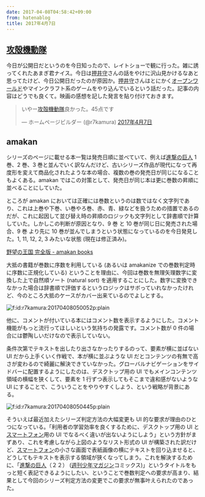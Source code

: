 ```yaml
---
date: 2017-04-08T04:58:42+09:00
from: hatenablog
title: 2017年4月7日
---
```


<h2><a class="keyword" href="http://d.hatena.ne.jp/keyword/%B9%B6%B3%CC%B5%A1%C6%B0%C2%E2">攻殻機動隊</a></h2>

<p>今日が公開日だというのを今日知ったので、レイトショーで観に行った。雑に誘ってくれたあまぎ君ナイス。今日は<a class="keyword" href="http://d.hatena.ne.jp/keyword/%B2%A1%B0%E6%BC%E9">押井守</a>さんの話をやけに沢山見かけるなあと思ってたけど、今日公開日だったのが原因か。<a class="keyword" href="http://d.hatena.ne.jp/keyword/%B2%A1%B0%E6%BC%E9">押井守</a>さんはとにかく<a class="keyword" href="http://d.hatena.ne.jp/keyword/%A5%AA%A1%BC%A5%D7%A5%F3%A5%EF%A1%BC%A5%EB%A5%C9">オープンワールド</a>やマインクラフト系のゲームをやり込んでいるという話だった。記事の内容はどうでも良くて。映画の感想を記した発言を貼り付けておきます。</p>

<p><blockquote class="twitter-tweet" data-lang="ja"><p lang="ja" dir="ltr">いやー<a class="keyword" href="http://d.hatena.ne.jp/keyword/%B9%B6%B3%CC%B5%A1%C6%B0%C2%E2">攻殻機動隊</a>良かった。45点です</p>&mdash; ホームページビルダー (@r7kamura) <a href="https://twitter.com/r7kamura/status/850370033075212288">2017年4月7日</a></blockquote><script async src="//platform.twitter.com/widgets.js" charset="utf-8"></script></p>

<h2>amakan</h2>

<p>シリーズのページに載せる本一覧は発売日順に並べていて、例えば<a class="keyword" href="http://d.hatena.ne.jp/keyword/%BF%CA%B7%E2%A4%CE%B5%F0%BF%CD">進撃の巨人</a> 1 巻、2 巻、3 巻と並んでいく訳なんだけど、古いシリーズ作品が現代になって再度形を変えて商品化されたような本の場合、複数の巻の発売日が同じになることもよくある。amakan ではこの対策として、発売日が同じ本は更に巻数の昇順に並べることにしていた。</p>

<p>ところが amakan においては正確には巻数というのは数ではなく文字列であり、これは上巻や下巻、い巻やろ巻、赤、青、緑などを扱うための措置であるのだが、これに起因して並び替え時の昇順のロジックも文字列として辞書順で計算していた。しかしこの判断が原因となり、9 巻 と 10 巻が同じ日に発売された場合、9 巻 より先に 10 巻が並んでしまうという状態になっているのを今日発見した。1, 11, 12, 2, 3 みたいな状態 (現在は修正済み)。</p>

<p><a href="https://amakan.net/works/74781">野望の王国 完全版 - amakan books</a></p>

<p>大抵の書籍が巻数に序数を利用している (あるいは amakanize での巻数判定時に序数に正規化している) ということを理由に、今回は巻数を無理矢理数字に変換した上で自然順ソート (natural sort) を適用することにした。数字に変換できなかった場合は辞書順で評価するというロジックはサボっていれなかったけれど、今のところ大抵のケースがカバー出来ているのでよしとする。</p>

<p><span itemscope itemtype="http://schema.org/Photograph"><img src="https://cdn-ak.f.st-hatena.com/images/fotolife/r/r7kamura/20170408/20170408050052.png" alt="f:id:r7kamura:20170408050052p:plain" title="f:id:r7kamura:20170408050052p:plain" class="hatena-fotolife" itemprop="image"></span></p>

<p>他に、コメントが付いている本にはコメント数を表示するようにした。コメント機能がもっと流行ってほしいという気持ちの発露です。コメント数が 0 件の場合には鬱陶しいだけなので表示していない。</p>

<p>条件次第でテキストを出したり出さなかったりするのって、要素が横に並ばない UI だから上手くいく作戦で、本が横に並ぶような UI だとコンテンツの有無で高さが変わるので綺麗に解決できていなかった。グローバルナビゲーションをサイドバーに配置するようにしたのは、デスクトップ用の UI でもメインコンテンツ領域の横幅を狭くして、要素を 1 行ずつ表示してもそこまで違和感がないような UI にすることで、こういうことをやりやすくしよう、という戦略が背景にある。</p>

<p><span itemscope itemtype="http://schema.org/Photograph"><img src="https://cdn-ak.f.st-hatena.com/images/fotolife/r/r7kamura/20170408/20170408050445.png" alt="f:id:r7kamura:20170408050445p:plain" title="f:id:r7kamura:20170408050445p:plain" class="hatena-fotolife" itemprop="image"></span></p>

<p>そういえば最近加えたシリーズ判定方法の大幅変更も UI 的な要求が理由のひとつになっている。「利用者の学習効率を良くするために、デスクトップ用の UI と<a class="keyword" href="http://d.hatena.ne.jp/keyword/%A5%B9%A5%DE%A1%BC%A5%C8%A5%D5%A5%A9%A5%F3">スマートフォン</a>用の UI でなるべく違いが出ないようにしよう」という方針がまずあり、これを考慮しながら上図のようなリスト形式の UI が構築された訳だけど、<a class="keyword" href="http://d.hatena.ne.jp/keyword/%A5%B9%A5%DE%A1%BC%A5%C8%A5%D5%A5%A9%A5%F3">スマートフォン</a>の小さな画面で表紙画像の横にテキストを回り込ませると、どうしてもテキストを表示する領域が狭くなってしまう。これを解決するために、「<a class="keyword" href="http://d.hatena.ne.jp/keyword/%BF%CA%B7%E2%A4%CE%B5%F0%BF%CD">進撃の巨人</a>（２２） (<a class="keyword" href="http://d.hatena.ne.jp/keyword/%BD%B5%B4%A9%BE%AF%C7%AF%A5%DE%A5%AC%A5%B8%A5%F3">週刊少年マガジン</a>コミックス)」というタイトルをもっと短く表記できるようにしたい、ということで巻数判定への要求が高まり、結果として今回のシリーズ判定方法の変更でこの要求が無事叶えられたのであった。</p>

